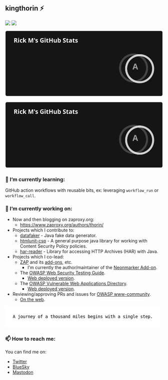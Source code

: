 ## kingthorin :zap:

<!--
Here are some ideas to get you started:

- 🔭 I’m currently working on ...
- 🌱 I’m currently learning ...
- 👯 I’m looking to collaborate on ...
- 🤔 I’m looking for help with ...
- 💬 Ask me about ...
- 📫 How to reach me: ...
- 😄 Pronouns: ...
- ⚡ Fun fact: ...
-->
[![](https://img.shields.io/static/v1?label=Distinguished+Lifetime+Member&message=2023&logo=OWASP&color=blue)](https://owasp.org/awards/)
[![](https://img.shields.io/static/v1?label=waspy&message=2021&logo=OWASP&color=blue)](https://owasp.org/awards/)

![kingthorin's GitHub Stats](https://raw.githubusercontent.com/kingthorin/kingthorin/main/stats.svg)<br>

<picture>
  <source
    srcset="https://raw.githubusercontent.com/kingthorin/kingthorin/main/stats_5ead087b-df4a-43aa-b894-bf3130034fb5.svg"
    media="(prefers-color-scheme: dark)"
  />
  <source
    srcset="https://raw.githubusercontent.com/kingthorin/kingthorin/main/stats_569b503e-5673-4242-821d-351f4a7cea12.svg"
    media="(prefers-color-scheme: light), (prefers-color-scheme: no-preference)"
  />
  <img src="https://raw.githubusercontent.com/kingthorin/kingthorin/main/stats.svg" />
</picture>

### 🌱 I’m currently learning:

GitHub action workflows with reusable bits, ex: leveraging `workflow_run` or `workflow_call`.

### 🔭 I’m currently working on:
- Now and then blogging on zaproxy.org:
  - https://www.zaproxy.org/authors/thorin/
- Projects which I contribute to:
  - [datafaker](https://github.com/datafaker-net/datafaker/) - Java fake data generator.
  - [htmlunit-csp](https://github.com/HtmlUnit/htmlunit-csp) - A general purpose java library for working with Content Security Policy policies.
  - [har-reader](https://github.com/sdstoehr/har-reader) - Library for accessing HTTP Archives (HAR) with Java.
- Projects which I co-lead:
  - [ZAP](https://github.com/zaproxy/zaproxy) and its [add-ons](https://github.com/zaproxy/zap-extensions), etc.
    - I'm currently the author/maintainer of the [Neonmarker Add-on](https://github.com/kingthorin/neonmarker).
  - The [OWASP Web Security Testing Guide](https://github.com/OWASP/wstg).
    - [Web deployed version](https://owasp.org/www-project-web-security-testing-guide/).
  - The [OWASP Vulnerable Web Applications Directory](https://github.com/OWASP/OWASP-VWAD).
    - [Web deployed version](https://owasp.org/www-project-vulnerable-web-applications-directory/).
- Reviewing/approving PRs and issues for [OWASP www-community](https://github.com/OWASP/www-community).
  - [On the web](https://owasp.org/www-community/).

![Quote](https://raw.githubusercontent.com/kingthorin/kingthorin/main/qotd.png)

### 📫 How to reach me:
You can find me on: 
- [Twitter](https://twitter.com/kingthorin_rm)
- [BlueSky](https://bsky.app/profile/kingthorin.bsky.social)
- [Mastodon](https://infosec.exchange/@kingthorin_rm)

